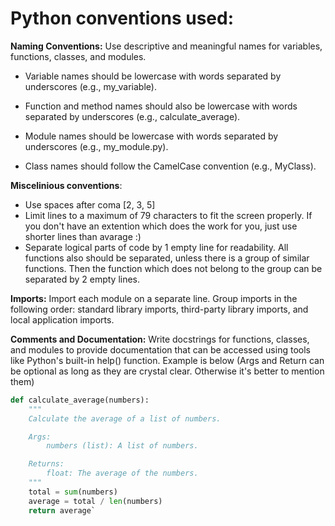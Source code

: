 # Python conventions used:

**Naming Conventions:** Use descriptive and meaningful names for variables, functions, classes, and modules. 
* Variable names should be lowercase with words separated by underscores (e.g., my_variable). 
* Function and method names should also be lowercase with words separated by underscores (e.g., calculate_average). 
* Module names should be lowercase with words separated by underscores (e.g., my_module.py). 

* Class names should follow the CamelCase convention (e.g., MyClass).

**Miscelinious conventions**:
* Use spaces after coma [2, 3, 5]
* Limit lines to a maximum of 79 characters to fit the screen properly. If you don't have an extention which does the work for you, just use shorter lines than avarage :) 
* Separate logical parts of code by 1 empty line for readability. All functions also should be separated, unless there is a group of similar functions. Then the function which does not belong to the group can be separated by 2 empty lines.

**Imports:** Import each module on a separate line. Group imports in the following order: standard library imports, third-party library imports, and local application imports.

**Comments and Documentation:** Write docstrings for functions, classes, and modules to provide documentation that can be accessed using tools like Python's built-in help() function. Example is below (Args and Return can be optional as long as they are crystal clear. Otherwise it's better to mention them)
```python
def calculate_average(numbers):
    """
    Calculate the average of a list of numbers.

    Args:
        numbers (list): A list of numbers.

    Returns:
        float: The average of the numbers.
    """
    total = sum(numbers)
    average = total / len(numbers)
    return average`

